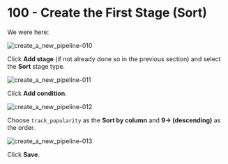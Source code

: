 # 100 - Create the First Stage (Sort)

We were here:

![create_a_new_pipeline-010](https://github.com/user-attachments/assets/0b58aed3-3a65-48d6-888b-95de6e62a80b)

Click **Add stage** (if not already done so in the previous section) and select the **Sort** stage type.

![create_a_new_pipeline-011](https://github.com/user-attachments/assets/4655f414-25d0-463f-87b9-a27ec5c02250)

Click **Add condition**.

![create_a_new_pipeline-012](https://github.com/user-attachments/assets/501b7103-1d46-487d-a71e-3e1f74bf30dc)

Choose ```track_popularity``` as the **Sort by column** and **9-> (descending)** as the order.

![create_a_new_pipeline-013](https://github.com/user-attachments/assets/3ec1c451-d229-4de5-a4f2-eccd651346f3)

Click **Save**.
